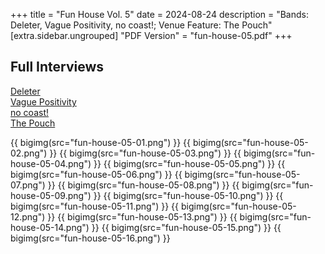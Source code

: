 +++
title = "Fun House Vol. 5"
date = 2024-08-24
description = "Bands: Deleter, Vague Positivity, no coast!; Venue Feature: The Pouch"
[extra.sidebar.ungrouped]
"PDF Version" = "fun-house-05.pdf"
+++

## Full Interviews
[Deleter](deleter-interview-13-08-24.pdf)<br>
[Vague Positivity](vague-positivity-interview-11-08-24.pdf)<br>
[no coast!](no-coast!-interview-19-08-24.pdf)<br>
[The Pouch](the-pouch-interview-12-08-24.pdf)

{{ bigimg(src="fun-house-05-01.png") }}
{{ bigimg(src="fun-house-05-02.png") }}
{{ bigimg(src="fun-house-05-03.png") }}
{{ bigimg(src="fun-house-05-04.png") }}
{{ bigimg(src="fun-house-05-05.png") }}
{{ bigimg(src="fun-house-05-06.png") }}
{{ bigimg(src="fun-house-05-07.png") }}
{{ bigimg(src="fun-house-05-08.png") }}
{{ bigimg(src="fun-house-05-09.png") }}
{{ bigimg(src="fun-house-05-10.png") }}
{{ bigimg(src="fun-house-05-11.png") }}
{{ bigimg(src="fun-house-05-12.png") }}
{{ bigimg(src="fun-house-05-13.png") }}
{{ bigimg(src="fun-house-05-14.png") }}
{{ bigimg(src="fun-house-05-15.png") }}
{{ bigimg(src="fun-house-05-16.png") }}

